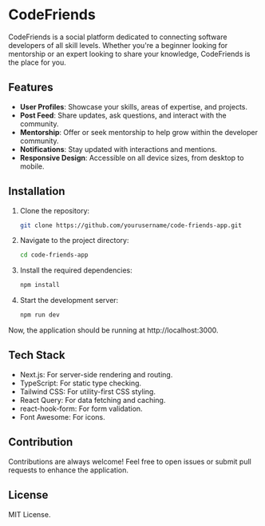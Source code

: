 # CodeFriends

CodeFriends is a social platform dedicated to connecting software developers of all skill levels. Whether you're a beginner looking for mentorship or an expert looking to share your knowledge, CodeFriends is the place for you.

## Features

- **User Profiles**: Showcase your skills, areas of expertise, and projects.
- **Post Feed**: Share updates, ask questions, and interact with the community.
- **Mentorship**: Offer or seek mentorship to help grow within the developer community.
- **Notifications**: Stay updated with interactions and mentions.
- **Responsive Design**: Accessible on all device sizes, from desktop to mobile.

## Installation

1. Clone the repository:

   ```bash
   git clone https://github.com/yourusername/code-friends-app.git
    ```

2. Navigate to the project directory:

    ```bash
    cd code-friends-app
    ```

3. Install the required dependencies:

    ```bash
    npm install
    ```

4. Start the development server:

    ```bash
    npm run dev
    ```
    
Now, the application should be running at http://localhost:3000.

## Tech Stack
* Next.js: For server-side rendering and routing.
* TypeScript: For static type checking.
* Tailwind CSS: For utility-first CSS styling.
* React Query: For data fetching and caching.
* react-hook-form: For form validation.
* Font Awesome: For icons.

## Contribution

Contributions are always welcome! Feel free to open issues or submit pull requests to enhance the application.

## License

MIT License.